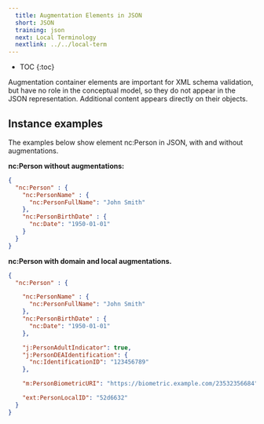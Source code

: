 ```yaml
---
  title: Augmentation Elements in JSON
  short: JSON
  training: json
  next: Local Terminology
  nextlink: ../../local-term
---
```


- TOC
{:toc}

Augmentation container elements are important for XML schema validation, but have no role in the conceptual model, so they do not appear in the JSON representation.  Additional content appears directly on their objects.

## Instance examples

The examples below show element nc:Person in JSON, with and without augmentations.

**nc:Person without augmentations:**

```json
{
  "nc:Person" : {
    "nc:PersonName" : {
      "nc:PersonFullName": "John Smith"
    },
    "nc:PersonBirthDate" : {
      "nc:Date": "1950-01-01"
    }
  }
}
```

**nc:Person with domain and local augmentations.**

```json
{
  "nc:Person" : {

    "nc:PersonName" : {
      "nc:PersonFullName": "John Smith"
    },
    "nc:PersonBirthDate" : {
      "nc:Date": "1950-01-01"
    },

    "j:PersonAdultIndicator": true,
    "j:PersonDEAIdentification": {
      "nc:IdentificationID": "123456789"
    },

    "m:PersonBiometricURI": "https://biometric.example.com/23532356684",

    "ext:PersonLocalID": "52d6632"
  }
}
```

